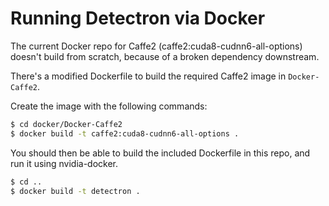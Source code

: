 # Running Detectron via Docker

The current Docker repo for Caffe2 (caffe2:cuda8-cudnn6-all-options) doesn't build from scratch, because of a broken dependency downstream.

There's a modified Dockerfile to build the required Caffe2 image in `Docker-Caffe2`.

Create the image with the following commands:

```bash
$ cd docker/Docker-Caffe2
$ docker build -t caffe2:cuda8-cudnn6-all-options .
```

You should then be able to build the included Dockerfile in this repo, and run it using nvidia-docker.

```bash
$ cd ..
$ docker build -t detectron .
```

